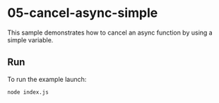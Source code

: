 # 05-cancel-async-simple

This sample demonstrates how to cancel an async function by using a simple variable.

## Run

To run the example launch:

```
node index.js
```
